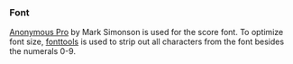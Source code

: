 ### Font

[Anonymous Pro](https://fonts.google.com/specimen/Anonymous+Pro) by Mark Simonson is used for the score font. To optimize font size, [fonttools](https://github.com/fonttools/fonttools) is used to strip out all characters from the font besides the numerals 0-9.